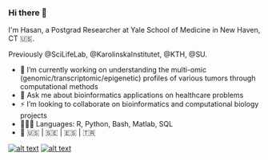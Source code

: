 ### Hi there 👋

I'm Hasan, a Postgrad Researcher at Yale School of Medicine in New Haven, CT 🇺🇸. 

Previously @SciLifeLab, @KarolinskaInstitutet, @KTH, @SU.

- 🧠 I’m currently working on understanding the multi-omic (genomic/transcriptomic/epigenetic) profiles of various tumors through computational methods
- 💬 Ask me about bioinformatics applications on healthcare problems
- ⚡️ I’m looking to collaborate on bioinformatics and computational biology projects
- 👨🏻‍💻 Languages: R, Python, Bash, Matlab, SQL
- 📍 🇺🇸 | 🇸🇪 | 🇪🇸 | 🇹🇷

<!-- display the social media buttons in your README -->

[![alt text][1.1]][1]
[![alt text][6.1]][6]


<!-- links to social media icons -->
<!-- no need to change these -->

<!-- icons with padding -->

[1.1]: http://i.imgur.com/tXSoThF.png (twitter icon with padding)
[6.1]: http://i.imgur.com/0o48UoR.png (github icon with padding)

<!-- icons without padding -->

[1.2]: http://i.imgur.com/wWzX9uB.png (twitter icon without padding)
[6.2]: http://i.imgur.com/9I6NRUm.png (github icon without padding)


<!-- links to your social media accounts -->
<!-- update these accordingly -->

[1]: http://www.twitter.com/iamhasanalanya
[6]: http://www.github.com/hasanalanya

<!-- Please don't remove this: Grab your social icons from https://github.com/carlsednaoui/gitsocial -->
